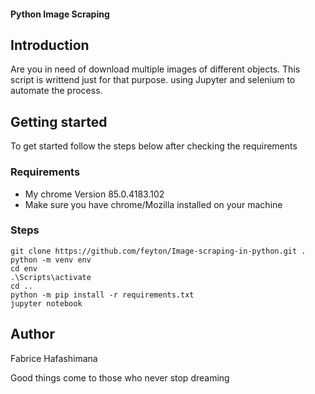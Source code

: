 #### Python Image Scraping

## Introduction

Are you in need of download multiple images of different objects. This script is writtend just for that purpose. using Jupyter and selenium to automate the process.

## Getting started
To get started follow the steps below after checking the requirements
### Requirements
- My chrome Version 85.0.4183.102
- Make sure you have chrome/Mozilla installed on your machine

### Steps
```
git clone https://github.com/feyton/Image-scraping-in-python.git .
python -m venv env
cd env 
.\Scripts\activate
cd ..
python -m pip install -r requirements.txt
jupyter notebook
```

## Author
Fabrice Hafashimana

<footer>
Good things come to those who never stop dreaming
</footer>